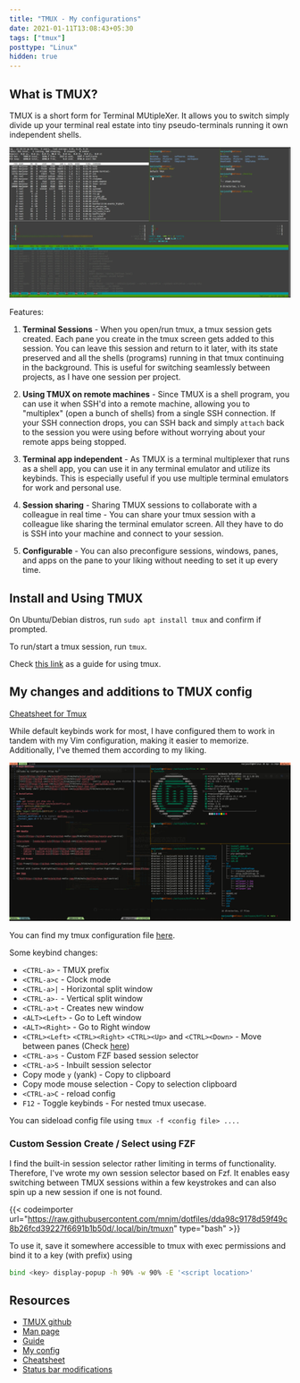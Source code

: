 ```yaml
---
title: "TMUX - My configurations"
date: 2021-01-11T13:08:43+05:30
tags: ["tmux"]
posttype: "Linux"
hidden: true
---
```

## What is TMUX?

TMUX is a short form for Terminal MUtipleXer. It allows you to switch simply divide up your terminal real estate into tiny pseudo-terminals running it own independent shells.

![TMUX Screenshot](tmux-ss-1.webp)

Features:

1.  **Terminal Sessions** - When you open/run tmux, a tmux session gets created. Each pane you create in the tmux screen gets added to this session. You can leave this session and return to it later, with its state preserved and all the shells (programs) running in that tmux continuing in the background. This is useful for switching seamlessly between projects, as I have one session per project.

2.  **Using TMUX on remote machines** - Since TMUX is a shell program, you can use it when SSH'd into a remote machine, allowing you to "multiplex" (open a bunch of shells) from a single SSH connection. If your SSH connection drops, you can SSH back and simply `attach` back to the session you were using before without worrying about your remote apps being stopped.


3.  **Terminal app independent** - As TMUX is a terminal multiplexer that runs as a shell app, you can use it in any terminal emulator and utilize its keybinds. This is especially useful if you use multiple terminal emulators for work and personal use.

4.  **Session sharing** - Sharing TMUX sessions to collaborate with a colleague in real time - You can share your tmux session with a colleague like sharing the terminal emulator screen. All they have to do is SSH into your machine and connect to your session.

5.  **Configurable** - You can also preconfigure sessions, windows, panes, and apps on the pane to your liking without needing to set it up every time.


## Install and Using TMUX

On Ubuntu/Debian distros, run `sudo apt install tmux` and confirm if prompted.

To run/start a tmux session, run `tmux`.

Check [this link](https://www.redhat.com/sysadmin/introduction-tmux-linux) as a guide for using tmux.

## My changes and additions to TMUX config

[Cheatsheet for Tmux](https://tmuxcheatsheet.com/)

While default keybinds work for most, I have configured them to work in tandem with my Vim configuration, making it easier to memorize. Additionally, I've themed them according to my liking.

![TMUX Screenshot](https://github.com/mnjm/github-media-repo/blob/main/dotfiles/tmux.jpg?raw=true)

You can find my tmux configuration file [here](https://github.com/mnjm/dotfiles/blob/main/.config/tmux/tmux.conf).

Some keybind changes:
- `<CTRL-a>` - TMUX prefix
- `<CTRL-a>c` - Clock mode
- `<CTRL-a>|` - Horizontal split window
- `<CTRL-a>-` - Vertical split window
- `<CTRL-a>t` - Creates new window
- `<ALT><Left>` - Go to Left window
- `<ALT><Right>` - Go to Right window
- `<CTRL><Left>`  `<CTRL><Right>` `<CTRL><Up>` and `<CTRL><Down>` - Move between panes (Check [here](https://github.com/christoomey/vim-tmux-navigator))
- `<CTRL-a>s` - Custom FZF based session selector
- `<CTRL-a>S` - Inbuilt session selector
- Copy mode `y` (yank) - Copy to clipboard
- Copy mode mouse selection - Copy to selection clipboard
- `<CTRL-a>C` - reload config
- `F12` - Toggle keybinds - For nested tmux usecase.

You can sideload config file using `tmux -f <config file> ....`

### Custom Session Create / Select using FZF
I find the built-in session selector rather limiting in terms of functionality. Therefore, I've wrote my own session selector based on Fzf. It enables easy switching between TMUX sessions within a few keystrokes and can also spin up a new session if one is not found.

{{< codeimporter url="https://raw.githubusercontent.com/mnjm/dotfiles/dda98c9178d59f49c8b26fcd39227f6691b1b50d/.local/bin/tmuxn" type="bash" >}}

To use it, save it somewhere accessible to tmux with exec permissions and bind it to a key (with prefix) using
```bash
bind <key> display-popup -h 90% -w 90% -E '<script location>'
```
## Resources

- [TMUX github](https://github.com/tmux/tmux)
- [Man page](https://www.man7.org/linux/man-pages/man1/tmux.1.html)
- [Guide](https://www.redhat.com/sysadmin/introduction-tmux-linux)
- [My config](https://github.com/mnjm/dotfiles/blob/main/.config/tmux/tmux.conf)
- [Cheatsheet](https://tmuxcheatsheet.com/)
- [Status bar modifications](https://arcolinux.com/everything-you-need-to-know-about-tmux-status-bar/)
